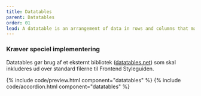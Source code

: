 ```yaml
---
title: Datatables
parent: Datatables
order: 01
lead: A datatable is an arrangement of data in rows and columns that make comparing information easier. The following datatables enables the user to sort the data by clicking on the different headers or filter it by typing a text in the 'Search compute' field. Each row has a menu to the right, that enables performing some actions on it. Rows selected by checking the checkbox can be modified all together. The user can change rows width in the datatable settings. 
---
```


<div class="alert alert-info alert--paragraph" role="alert" aria-label="Bruger ekstern script informationsboks">
  <div class="alert-body">
    <h3 class="alert-heading">Kræver speciel implementering</h3>
    <p class="alert-text">
      Datatables  gør brug af et eksternt bibliotek (<a href="https://datatables.net/">datatables.net</a>) som skal inkluderes ud over standard filerne til Frontend Styleguiden.  
    </p>
  </div>
</div>

{% include code/preview.html component="datatables" %}
{% include code/accordion.html component="datatables" %}
